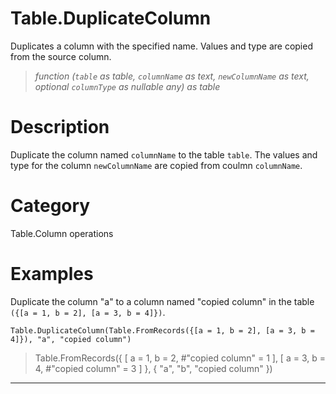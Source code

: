 # Table.DuplicateColumn
Duplicates a column with the specified name. Values and type are copied from the source column.
> _function (<code>table</code> as table, <code>columnName</code> as text, <code>newColumnName</code> as text, optional <code>columnType</code> as nullable any) as table_

# Description 
Duplicate the column named <code>columnName</code> to the table <code>table</code>. The values and type for the column <code>newColumnName</code> are copied from coulmn <code>columnName</code>.
# Category 
Table.Column operations
# Examples 
Duplicate the column "a" to a column named "copied column" in the table <code>({[a = 1, b = 2], [a = 3, b = 4]})</code>.
```
Table.DuplicateColumn(Table.FromRecords({[a = 1, b = 2], [a = 3, b = 4]}), "a", "copied column")
```
> Table.FromRecords({ [
        a = 1,
        b = 2,
        #"copied column" = 1
    ], [
        a = 3,
        b = 4,
        #"copied column" = 3
    ]
}, {
    "a",
    "b",
    "copied column"
})

***
